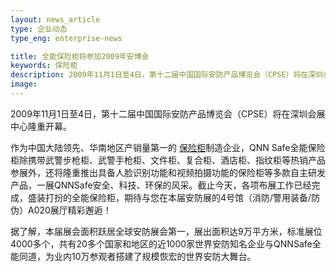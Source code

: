 ```yaml
---
layout: news_article
type: 企业动态
type_eng: enterprise-news

title: 全能保险柜将参加2009年安博会
keywords: 保险柜
description: 2009年11月1日至4日，第十二届中国国际安防产品博览会（CPSE）将在深圳会展中心隆重开幕，全能保险柜将一展安全、科技、环保的风采。
image: 
---
```

2009年11月1日至4日，第十二届中国国际安防产品博览会（CPSE）将在深圳会展中心隆重开幕。

作为中国大陆领先、华南地区产销量第一的 [保险柜](http://www.qnn.com.cn/)制造企业，QNN Safe全能保险柜除携带武警步枪柜、武警手枪柜、文件柜、复合柜、酒店柜、指纹柜等热销产品参展外，还将隆重推出具备人脸识别功能和视频拍摄功能的保险柜等多款自主研发产品，一展QNNSafe安全、科技、环保的风采。截止今天，各项布展工作已经完成，盛装打扮的全能保险柜，期待与您在本届安防展的4号馆（消防/警用装备/防伪）A020展厅精彩邂逅！

据了解，本届展会面积跃居全球安防展会第一，展出面积达9万平方米，标准展位4000多个，共有20多个国家和地区的近1000家世界安防知名企业与QNNSafe全能同道，为业内10万参观者搭建了规模恢宏的世界安防大舞台。

